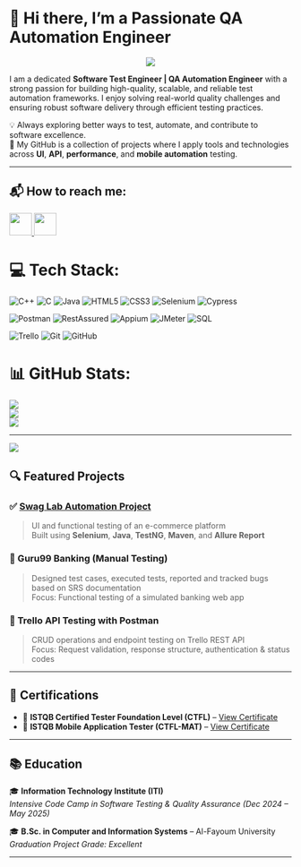 # 👋 Hi there, I’m a Passionate QA Automation Engineer


<p align="center">
  <img src="https://media2.giphy.com/media/v1.Y2lkPTc5MGI3NjExem9lZWlxcHAwdnh2MGZ5ZW9ucWV0ajdua2gyZTljMDBnNWI5eHBmZyZlcD12MV9pbnRlcm5hbF9naWZfYnlfaWQmY3Q9Zw/jBOOXxSJfG8kqMxT11/giphy.gif">
</p>




I am a dedicated **Software Test Engineer | QA Automation Engineer** with a strong passion for building high-quality, scalable, and reliable test automation frameworks. I enjoy solving real-world quality challenges and ensuring robust software delivery through efficient testing practices.

💡 Always exploring better ways to test, automate, and contribute to software excellence.  
🚀 My GitHub is a collection of projects where I apply tools and technologies across **UI**, **API**, **performance**, and **mobile automation** testing.

---


<h2>📬 How to reach me:</h2>

<p align="left">
  <a href="https://www.linkedin.com/in/osamaragab1/" target="_blank">
    <img src="https://img.shields.io/badge/LinkedIn-%230077B5.svg?&style=for-the-badge&logo=linkedin&logoColor=white" height="40"/>
  </a>
  <a href="mailto:osamaragab880@gmail.com">
    <img src="https://img.shields.io/badge/Gmail-D14836.svg?&style=for-the-badge&logo=gmail&logoColor=white" height="40"/>
  </a>
</p>


# 💻 Tech Stack:

![C++](https://img.shields.io/badge/c++-%2300599C.svg?style=for-the-badge&logo=c%2B%2B&logoColor=white)
![C](https://img.shields.io/badge/c-%2300599C.svg?style=for-the-badge&logo=c&logoColor=white)
![Java](https://img.shields.io/badge/java-%23ED8B00.svg?style=for-the-badge&logo=openjdk&logoColor=white)
![HTML5](https://img.shields.io/badge/HTML5-E34F26?style=for-the-badge&logo=html5&logoColor=white)
![CSS3](https://img.shields.io/badge/CSS3-1572B6?style=for-the-badge&logo=css3&logoColor=white)
![Selenium](https://img.shields.io/badge/Selenium-43B02A?style=for-the-badge&logo=selenium&logoColor=white)
![Cypress](https://img.shields.io/badge/Cypress-17202C?style=for-the-badge&logo=cypress&logoColor=white)

![Postman](https://img.shields.io/badge/Postman-FF6C37?style=for-the-badge&logo=postman&logoColor=white) 
![RestAssured](https://img.shields.io/badge/RestAssured-6DB33F?style=for-the-badge&logo=java&logoColor=white)
![Appium](https://img.shields.io/badge/Appium-47226C?style=for-the-badge&logo=appium&logoColor=white)
![JMeter](https://img.shields.io/badge/JMeter-D22128?style=for-the-badge&logo=apachejmeter&logoColor=white)
![SQL](https://img.shields.io/badge/SQL-4479A1?style=for-the-badge&logo=postgresql&logoColor=white)

![Trello](https://img.shields.io/badge/Trello-%23026AA7.svg?style=for-the-badge&logo=Trello&logoColor=white) 
![Git](https://img.shields.io/badge/git-%23F05033.svg?style=for-the-badge&logo=git&logoColor=white) 
![GitHub](https://img.shields.io/badge/GitHub-181717?style=for-the-badge&logo=github&logoColor=white)


# 📊 GitHub Stats:
![](https://github-readme-stats.vercel.app/api?username=OSAMARAGAB1&theme=tokyonight&hide_border=false&include_all_commits=false&count_private=false)<br/>
![](https://nirzak-streak-stats.vercel.app/?user=OSAMARAGAB1&theme=tokyonight&hide_border=false)<br/>
![](https://github-readme-stats.vercel.app/api/top-langs/?username=OSAMARAGAB1&theme=tokyonight&hide_border=false&include_all_commits=false&count_private=false&layout=compact)

---
[![](https://visitcount.itsvg.in/api?id=OSAMARAGAB1&icon=0&color=0)](https://visitcount.itsvg.in)

<!-- Proudly created with GPRM ( https://gprm.itsvg.in ) -->
## 🔍 Featured Projects

### ✅ [Swag Lab Automation Project](https://github.com/OSAMARAGAB1/Swag-Lab-Project)
> UI and functional testing of an e-commerce platform  
> Built using **Selenium**, **Java**, **TestNG**, **Maven**, and **Allure Report**

### 🔧 Guru99 Banking (Manual Testing)
> Designed test cases, executed tests, reported and tracked bugs based on SRS documentation  
> Focus: Functional testing of a simulated banking web app

### 🔁 Trello API Testing with Postman
> CRUD operations and endpoint testing on Trello REST API  
> Focus: Request validation, response structure, authentication & status codes

---

## 📜 Certifications

- 📌 **ISTQB Certified Tester Foundation Level (CTFL)** – [View Certificate](http://scr.istqb.org/?number=240722052)
- 📌 **ISTQB Mobile Application Tester (CTFL-MAT)** – [View Certificate](http://scr.istqb.org/?number=250319011)

---

## 📚 Education

🎓 **Information Technology Institute (ITI)**  
*Intensive Code Camp in Software Testing & Quality Assurance (Dec 2024 – May 2025)*

🎓 **B.Sc. in Computer and Information Systems** – Al-Fayoum University  
*Graduation Project Grade: Excellent*

---

